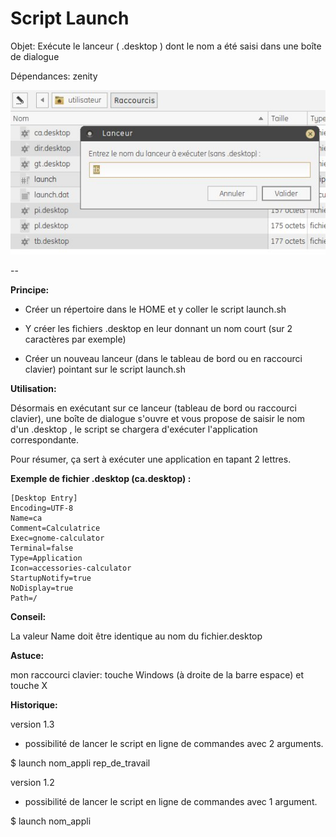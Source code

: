 # Script Launch
Objet: Exécute le lanceur ( .desktop ) dont le nom a été saisi dans une boîte de dialogue 

Dépendances: zenity

![screenshot](https://github.com/ledudulela/Script_SYS_Launch/blob/master/launch.jpg)

--

**Principe:**

* Créer un répertoire dans le HOME et y coller le script launch.sh

* Y créer les fichiers .desktop en leur donnant un nom court (sur 2 caractères par exemple)

* Créer un nouveau lanceur (dans le tableau de bord ou en raccourci clavier) pointant sur le script launch.sh

**Utilisation:**

Désormais en exécutant sur ce lanceur (tableau de bord ou raccourci clavier), une boîte de dialogue s'ouvre et vous propose de saisir le nom d'un .desktop , 
le script se chargera d'exécuter l'application correspondante.

Pour résumer, ça sert à exécuter une application en tapant 2 lettres.

**Exemple de fichier .desktop (ca.desktop) :**
```
[Desktop Entry]
Encoding=UTF-8
Name=ca
Comment=Calculatrice
Exec=gnome-calculator
Terminal=false
Type=Application
Icon=accessories-calculator
StartupNotify=true
NoDisplay=true 
Path=/
```

**Conseil:**

La valeur Name doit être identique au nom du fichier.desktop

**Astuce:**

mon raccourci clavier: touche Windows (à droite de la barre espace) et touche X

**Historique:**

version 1.3
- possibilité de lancer le script en ligne de commandes avec 2 arguments.

$ launch nom_appli rep_de_travail

version 1.2
- possibilité de lancer le script en ligne de commandes avec 1 argument.

$ launch nom_appli


